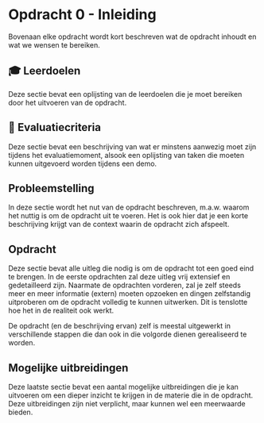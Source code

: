 # Opdracht 0 - Inleiding

Bovenaan elke opdracht wordt kort beschreven wat de opdracht inhoudt en wat we wensen te bereiken.

## :mortar_board: Leerdoelen

Deze sectie bevat een oplijsting van de leerdoelen die je moet bereiken door het uitvoeren van de opdracht.

## :memo: Evaluatiecriteria

Deze sectie bevat een beschrijving van wat er minstens aanwezig moet zijn tijdens het evaluatiemoment, alsook een oplijsting van taken die moeten kunnen uitgevoerd worden tijdens een demo.

## Probleemstelling

In deze sectie wordt het nut van de opdracht beschreven, m.a.w. waarom het nuttig is om de opdracht uit te voeren. Het is ook hier dat je een korte beschrijving krijgt van de context waarin de opdracht zich afspeelt.

## Opdracht

Deze sectie bevat alle uitleg die nodig is om de opdracht tot een goed eind te brengen. In de eerste opdrachten zal deze uitleg vrij extensief en gedetailleerd zijn. Naarmate de opdrachten vorderen, zal je zelf steeds meer en meer informatie (extern) moeten opzoeken en dingen zelfstandig uitproberen om de opdracht volledig te kunnen uitwerken. Dit is tenslotte hoe het in de realiteit ook werkt.

De opdracht (en de beschrijving ervan) zelf is meestal uitgewerkt in verschillende stappen die dan ook in die volgorde dienen gerealiseerd te worden.

## Mogelijke uitbreidingen

Deze laatste sectie bevat een aantal mogelijke uitbreidingen die je kan uitvoeren om een dieper inzicht te krijgen in de materie die in de opdracht. Deze uitbreidingen zijn niet verplicht, maar kunnen wel een meerwaarde bieden.
